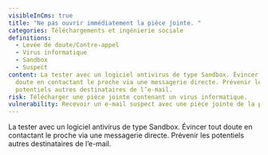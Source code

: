 ```yaml
---
visibleInCms: true
title: "Ne pas ouvrir immédiatement la pièce jointe. "
categories: Téléchargements et ingénierie sociale
definitions:
  - Levée de doute/Contre-appel
  - Virus informatique
  - Sandbox
  - Suspect
content: La tester avec un logiciel antivirus de type Sandbox. Évincer tout
  doute en contactant le proche via une messagerie directe. Prévenir les
  potentiels autres destinataires de l’e-mail.
risk: Télécharger une pièce jointe contenant un virus informatique.
vulnerability: Recevoir un e-mail suspect avec une pièce jointe de la part d’un proche.
---
```

<!--StartFragment-->

La tester avec un logiciel antivirus de type Sandbox. Évincer tout doute en contactant le proche via une messagerie directe. Prévenir les potentiels autres destinataires de l’e-mail.

<!--EndFragment-->